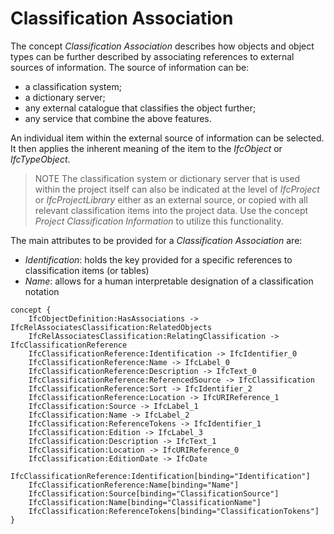 Classification Association
==========================

The concept _Classification Association_ describes how objects and object types can be further described by associating references to external sources of information. The source of information can be:

* a classification system;
* a dictionary server;
* any external catalogue that classifies the object further;
* any service that combine the above features.

An individual item within the external source of information can be selected. It then applies the inherent meaning of the item to the _IfcObject_ or _IfcTypeObject_.

> NOTE  The classification system or dictionary server that is used within the project itself can also be indicated at the level of _IfcProject_ or _IfcProjectLibrary_ either as an external source, or copied with all relevant classification items into the project data. Use the concept _Project Classification Information_ to utilize this functionality.

The main attributes to be provided for a _Classification Association_ are:

* _Identification_: holds the key provided for a specific references to classification items (or tables)
* _Name_: allows for a human interpretable designation of a classification notation

```
concept {
    IfcObjectDefinition:HasAssociations -> IfcRelAssociatesClassification:RelatedObjects
    IfcRelAssociatesClassification:RelatingClassification -> IfcClassificationReference
    IfcClassificationReference:Identification -> IfcIdentifier_0
    IfcClassificationReference:Name -> IfcLabel_0
    IfcClassificationReference:Description -> IfcText_0
    IfcClassificationReference:ReferencedSource -> IfcClassification
    IfcClassificationReference:Sort -> IfcIdentifier_2
    IfcClassificationReference:Location -> IfcURIReference_1
    IfcClassification:Source -> IfcLabel_1
    IfcClassification:Name -> IfcLabel_2
    IfcClassification:ReferenceTokens -> IfcIdentifier_1
    IfcClassification:Edition -> IfcLabel_3
    IfcClassification:Description -> IfcText_1
    IfcClassification:Location -> IfcURIReference_0
    IfcClassification:EditionDate -> IfcDate
    IfcClassificationReference:Identification[binding="Identification"]
    IfcClassificationReference:Name[binding="Name"]
    IfcClassification:Source[binding="ClassificationSource"]
    IfcClassification:Name[binding="ClassificationName"]
    IfcClassification:ReferenceTokens[binding="ClassificationTokens"]
}
```
